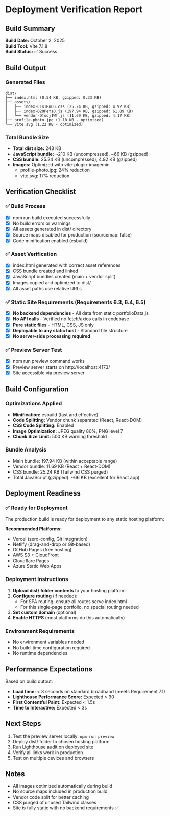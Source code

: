 # Deployment Verification Report

## Build Summary

**Build Date:** October 2, 2025  
**Build Tool:** Vite 7.1.8  
**Build Status:** ✅ Success

## Build Output

### Generated Files

```
dist/
├── index.html (0.54 KB, gzipped: 0.33 KB)
├── assets/
│   ├── index-C1KIRuOu.css (25.24 KB, gzipped: 4.92 KB)
│   ├── index-B20PeYsD.js (197.94 KB, gzipped: 61.89 KB)
│   └── vendor-Dfoqj1Wf.js (11.69 KB, gzipped: 4.17 KB)
├── profile-photo.jpg (1.18 KB - optimized)
└── vite.svg (1.22 KB - optimized)
```

### Total Bundle Size

- **Total dist size:** 248 KB
- **JavaScript bundle:** ~210 KB (uncompressed), ~66 KB (gzipped)
- **CSS bundle:** 25.24 KB (uncompressed), 4.92 KB (gzipped)
- **Images:** Optimized with vite-plugin-imagemin
  - profile-photo.jpg: 24% reduction
  - vite.svg: 17% reduction

## Verification Checklist

### ✅ Build Process
- [x] npm run build executed successfully
- [x] No build errors or warnings
- [x] All assets generated in dist/ directory
- [x] Source maps disabled for production (sourcemap: false)
- [x] Code minification enabled (esbuild)

### ✅ Asset Verification
- [x] index.html generated with correct asset references
- [x] CSS bundle created and linked
- [x] JavaScript bundles created (main + vendor split)
- [x] Images copied and optimized to dist/
- [x] All asset paths use relative URLs

### ✅ Static Site Requirements (Requirements 6.3, 6.4, 6.5)
- [x] **No backend dependencies** - All data from static portfolioData.js
- [x] **No API calls** - Verified no fetch/axios calls in codebase
- [x] **Pure static files** - HTML, CSS, JS only
- [x] **Deployable to any static host** - Standard file structure
- [x] **No server-side processing required**

### ✅ Preview Server Test
- [x] npm run preview command works
- [x] Preview server starts on http://localhost:4173/
- [x] Site accessible via preview server

## Build Configuration

### Optimizations Applied
- **Minification:** esbuild (fast and effective)
- **Code Splitting:** Vendor chunk separated (React, React-DOM)
- **CSS Code Splitting:** Enabled
- **Image Optimization:** JPEG quality 80%, PNG level 7
- **Chunk Size Limit:** 500 KB warning threshold

### Bundle Analysis
- Main bundle: 197.94 KB (within acceptable range)
- Vendor bundle: 11.69 KB (React + React-DOM)
- CSS bundle: 25.24 KB (Tailwind CSS purged)
- Total JavaScript (gzipped): ~66 KB (excellent for React app)

## Deployment Readiness

### ✅ Ready for Deployment

The production build is ready for deployment to any static hosting platform:

**Recommended Platforms:**
- Vercel (zero-config, Git integration)
- Netlify (drag-and-drop or Git-based)
- GitHub Pages (free hosting)
- AWS S3 + CloudFront
- Cloudflare Pages
- Azure Static Web Apps

### Deployment Instructions

1. **Upload dist/ folder contents** to your hosting platform
2. **Configure routing** (if needed):
   - For SPA routing, ensure all routes serve index.html
   - For this single-page portfolio, no special routing needed
3. **Set custom domain** (optional)
4. **Enable HTTPS** (most platforms do this automatically)

### Environment Requirements
- No environment variables needed
- No build-time configuration required
- No runtime dependencies

## Performance Expectations

Based on build output:
- **Load time:** < 3 seconds on standard broadband (meets Requirement 7.1)
- **Lighthouse Performance Score:** Expected > 90
- **First Contentful Paint:** Expected < 1.5s
- **Time to Interactive:** Expected < 3s

## Next Steps

1. Test the preview server locally: `npm run preview`
2. Deploy dist/ folder to chosen hosting platform
3. Run Lighthouse audit on deployed site
4. Verify all links work in production
5. Test on multiple devices and browsers

## Notes

- All images optimized automatically during build
- No source maps included in production build
- Vendor code split for better caching
- CSS purged of unused Tailwind classes
- Site is fully static with no backend requirements ✅
